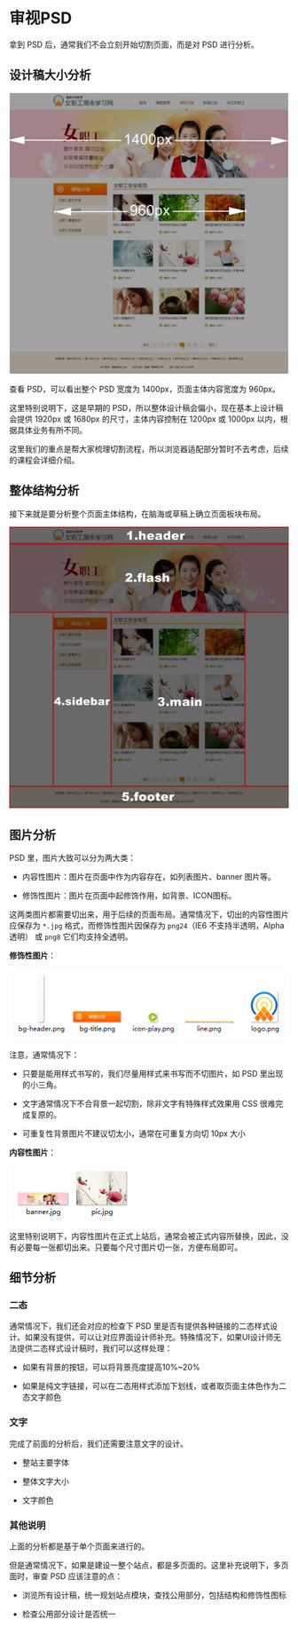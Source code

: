 # 审视PSD

拿到 PSD 后，通常我们不会立刻开始切割页面，而是对 PSD 进行分析。

## 设计稿大小分析

![](/assets/full_psd1.jpg)

查看 PSD，可以看出整个 PSD 宽度为 1400px，页面主体内容宽度为 960px。

这里特别说明下，这是早期的 PSD，所以整体设计稿会偏小，现在基本上设计稿会提供 1920px 或 1680px 的尺寸，主体内容控制在 1200px 或 1000px 以内，根据具体业务有所不同。

这里我们的重点是帮大家梳理切割流程，所以浏览器适配部分暂时不去考虑，后续的课程会详细介绍。

## 整体结构分析

接下来就是要分析整个页面主体结构，在脑海或草稿上确立页面板块布局。

![](/assets/full_psd2.jpg)

## 图片分析

PSD 里，图片大致可以分为两大类：

* 内容性图片：图片在页面中作为内容存在，如列表图片、banner 图片等。

* 修饰性图片：图片在页面中起修饰作用，如背景、ICON图标。


这两类图片都需要切出来，用于后续的页面布局。通常情况下，切出的内容性图片应保存为 `*.jpg` 格式，而修饰性图片因保存为 `png24`（IE6 不支持半透明，Alpha 透明） 或 `png8` 它们均支持全透明。

**修饰性图片**：

![](/assets/psd-img.png)

注意，通常情况下：

* 只要是能用样式书写的，我们尽量用样式来书写而不切图片，如 PSD 里出现的小三角。

* 文字通常情况下不合背景一起切割，除非文字有特殊样式效果用 CSS 很难完成复原的。

* 可重复性背景图片不建议切太小，通常在可重复方向切 10px 大小


**内容性图片**：

![](/assets/pic.png)

这里特别说明下，内容性图片在正式上站后，通常会被正式内容所替换，因此，没有必要每一张都切出来。只要每个尺寸图片切一张，方便布局即可。

## 细节分析

### 二态

通常情况下，我们还会对应的检查下 PSD 里是否有提供各种链接的二态样式设计。如果没有提供，可以让对应界面设计师补充。特殊情况下，如果UI设计师无法提供二态样式设计稿时，我们可以这样处理：

* 如果有背景的按钮，可以将背景亮度提高10%~20%

* 如果是纯文字链接，可以在二态用样式添加下划线，或者取页面主体色作为二态文字颜色


### 文字

完成了前面的分析后，我们还需要注意文字的设计。

* 整站主要字体

* 整体文字大小

* 文字颜色


### 其他说明

上面的分析都是基于单个页面来进行的。

但是通常情况下，如果是建设一整个站点，都是多页面的。这里补充说明下，多页面时，审查 PSD 应该注意的点：

* 浏览所有设计稿，统一规划站点模块，查找公用部分，包括结构和修饰性图标

* 检查公用部分设计是否统一


